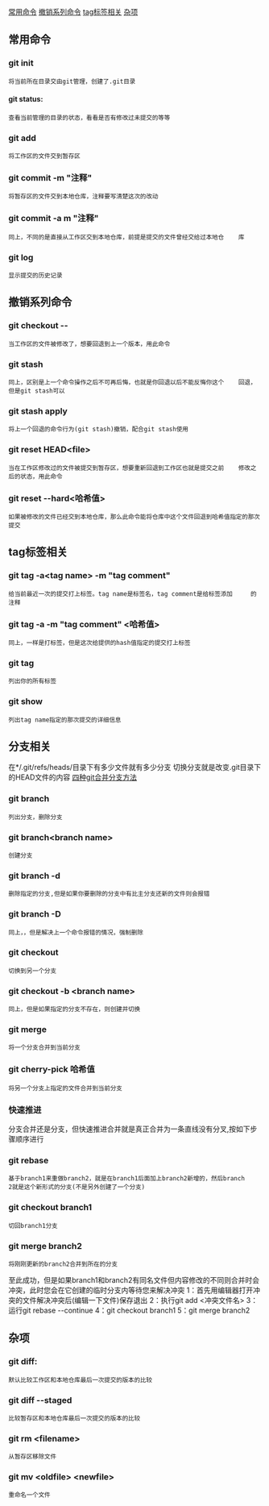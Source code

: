 ﻿[常用命令](#常用命令)
[撤销系列命令](#撤销系列命令)
[tag标签相关](#tag标签相关)
[杂项](#杂项)

## 常用命令
### git init

    将当前所在目录交由git管理，创建了.git目录
#### git status:

    查看当前管理的目录的状态，看看是否有修改过未提交的等等
### git add <filename>

    将工作区的文件交到暂存区
### git commit -m "注释"

    将暂存区的文件交到本地仓库，注释要写清楚这次的改动
### git commit -a m "注释"

    同上，不同的是直接从工作区交到本地仓库，前提是提交的文件曾经交给过本地仓    库
### git log

    显示提交的历史记录
## 撤销系列命令

### git checkout -- <filename>

    当工作区的文件被修改了，想要回退到上一个版本，用此命令
### git stash

    同上，区别是上一个命令操作之后不可再后悔，也就是你回退以后不能反悔你这个    回退，但是git stash可以
### git stash apply

    将上一个回退的命令行为(git stash)撤销，配合git stash使用
### git reset HEAD\<file\>

    当在工作区修改过的文件被提交到暂存区，想要重新回退到工作区也就是提交之前    修改之后的状态，用此命令
### git reset --hard\<哈希值\>

    如果被修改的文件已经交到本地仓库，那么此命令能将仓库中这个文件回退到哈希值指定的那次提交
## tag标签相关

### git tag -a\<tag name\> -m "tag comment"

    给当前最近一次的提交打上标签。tag name是标签名，tag comment是给标签添加     的注释
### git tag -a <tag name> -m "tag comment" <哈希值>

    同上，一样是打标签，但是这次给提供的hash值指定的提交打上标签
### git tag

    列出你的所有标签
### git show <tag name>

    列出tag name指定的那次提交的详细信息
## 分支相关

在*/.git/refs/heads/目录下有多少文件就有多少分支
切换分支就是改变.git目录下的HEAD文件的内容
[四种git合并分支方法](http://yanhaijing.com/git/2017/07/14/four-method-for-git-merge/)

### git branch

    列出分支，删除分支
### git branch\<branch name\>

    创建分支
### git branch -d <branch name>

    删除指定的分支,但是如果你要删除的分支中有比主分支还新的文件则会报错
### git branch -D <branch name>

    同上，，但是解决上一个命令报错的情况，强制删除
### git checkout <branch name>

    切换到另一个分支
### git checkout -b \<branch name\>

    同上，但是如果指定的分支不存在，则创建并切换
### git merge

    将一个分支合并到当前分支
### git cherry-pick 哈希值

    将另一个分支上指定的文件合并到当前分支
### 快速推进

分支合并还是分支，但快速推进合并就是真正合并为一条直线没有分叉,按如下步骤顺序进行

### git rebase <branch1> <branch2>

    基于branch1来重做branch2，就是在branch1后面加上branch2新增的，然后branch    2就是这个新形式的分支(不是另外创建了一个分支)
### git checkout branch1

    切回branch1分支
### git merge branch2

    将刚刚更新的branch2合并到所在的分支
至此成功，但是如果branch1和branch2有同名文件但内容修改的不同则合并时会冲突，此时您会在它创建的临时分支内等待您来解决冲突
1：首先用编辑器打开冲突的文件解决冲突后(编辑一下文件)保存退出
2：执行git add <冲突文件名>
3：运行git rebase --continue
4：git checkout branch1
5：git merge branch2

## 杂项
### git diff:

    默认比较工作区和本地仓库最后一次提交的版本的比较
### git diff --staged

    比较暂存区和本地仓库最后一次提交的版本的比较
### git rm \<filename\>

    从暂存区移除文件
### git mv \<oldfile\> \<newfile\>

    重命名一个文件